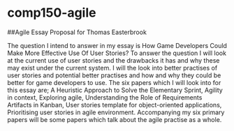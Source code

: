# comp150-agile

##Agile Essay Proposal for Thomas Easterbrook

The question I intend to answer in my essay is How Game Developers Could Make More Effective Use Of User Stories? 
To answer the question I will look at the current use of user stories and the drawbacks it has and why these may exist under the current system. 
I will the look into better practises of user stories and potential better practises and how and why they could be better for game developers to use. 
The six papers which I will look into for this essay are; A Heuristic Approach to Solve the Elementary Sprint, 
Agility in context, 
Exploring agile, 
Understanding the Role of Requirements Artifacts in Kanban, 
User stories template for object-oriented applications, 
Prioritising user stories in agile environment. 
Accompanying my six primary papers will be some papers which talk about the agile practise as a whole. 

